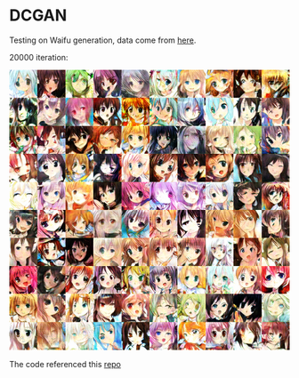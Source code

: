 # DCGAN

Testing on Waifu generation, data come from [here](https://zhuanlan.zhihu.com/p/24767059).

20000 iteration:

![](./image00020000.png)

The code referenced this [repo](https://github.com/chainer/chainer/tree/master/examples/dcgan)
